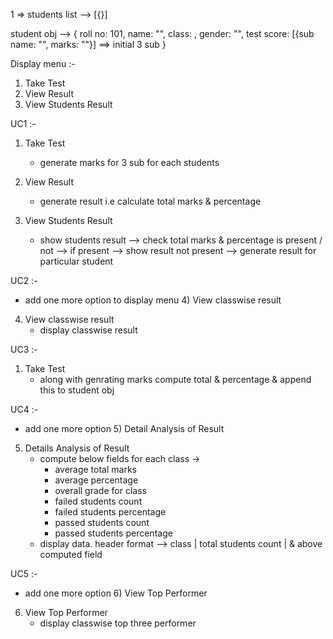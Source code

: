 1 => students list --> [{}]

student obj --> 
	{
		roll no: 101,
		name: "",
		class: ,
		gender: "",
		test score: [{sub name: "", marks: ""}] ==> initial 3 sub
	}
	
	
Display menu :-

1) Take Test
2) View Result
3) View Students Result

UC1 :-

1) Take Test
	- generate marks for 3 sub for each students
	 
2) View Result
	- generate result i.e calculate total marks & percentage
	
3) View Students Result
	- show students result --> check total marks & percentage is present / not --> if present --> show result  not present --> generate result for particular student
	
UC2 :-

- add one more option to display menu 4) View classwise result

4) View classwise result
	- display classwise result

	
UC3 :-

1) Take Test
	- along with genrating marks compute total & percentage & append this to student obj	

UC4 :-

- add one more option 5) Detail Analysis of Result

5) Details Analysis of Result
	- compute below fields for each class -> 
		- average total marks
		- average percentage
		- overall grade for class
		- failed students count
		- failed students percentage
		- passed students count
		- passed students percentage
	- display data.  header format --> class | total students count | & above computed field
	  
	  
UC5 :-

- add one more option 6) View Top Performer

6) View Top Performer
	- display classwise top three performer
	
		  				
